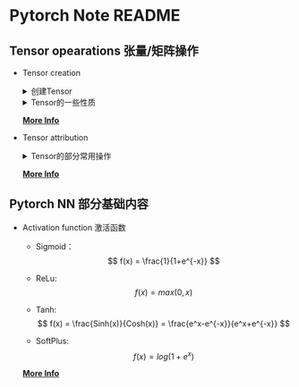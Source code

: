 # Pytorch Note README

## Tensor opearations 张量/矩阵操作

- Tensor creation

    <Details>
    <summary>创建Tensor</summary>
    1. 可以自动创建随机/全0/全1/`full`(全n)的Tensor，需要给定形状</br>
    2. Tensor可以通过`view`方法，针对当前Tensor的维度结构进行重新构造，并返回一个副本</br>
    3. 可以通过提供另一个Tensor，已定义的随机/全1/全0/`full_like`(全n)方式构建维度相同的新Tensor</br>
    4. 通过调用`torch.from_numpy`方法并传入Numpy的`narray`型数据，可以构建与其维度对应的Tensor</br>
    5. 利用`eye`方法，可以构建单位矩阵，为二维张量</br>
    6. 可以通过定义mean与std来生成所有元素基于指定正态分布的Tensor,mean与std以成对的方式出现，或其中一者为单实数值，一者为Tensor<br/>
    </Details>

    <Details>
    <summary>Tensor的一些性质</summary>
    1. 通过与`Python list`相似的方式切片，如`tensor[3,0]`可取出处在第一维第四个，第二维第一个下维度的全部数据</br>
    2. 相似的，Tensor也可以通过调用`numpy`转化为Numpy中的`ndarray`</br>
    3. 通过`size`和`shape`方法，可以查看当前Tensor的维度状况</br>
    4. Tensor有`narrow`，`transpose`，`unbind`，`split`，`where`等函数操作，分别执行批量指定维度截取(只留下指定部分)，矩阵转置，矩阵裁切(裁切出的各个部分以多个Tensor的方式返回)，矩阵解绑(按指定维度拆为多个Tensor)，矩阵搜索(所有匹配部分用指定Tensor中对应部分替换)</br>
    5. Tensor利用`@`替换乘号标注矩阵相乘，可以调用`add_`方法，参数为合法形状的Tensor或者单个实数，进行矩阵加法</br>
    6. `torch.stack`命令通过处理`list`形式的Tensor集，将多个同样shape的Tensor合并并构成一个整个Tensor，list中的每个Tensor在整合Tensor中依list中顺序在第一维度分布</br>
    </Details>

    [__More Info__](./tensorOptions.py "Tensor Operations")

- Tensor attribution 

    <Details>
    <summary>Tensor的部分常用操作</summary>
    1. 通过利用`Variable`封装Tesnor，并设置参数`requires_grad=True`时，该Tensor若发生变化，其变化率，即Gradient，会被自动计算并作为属性记入当前Tensor</br>
    2. 通过向后传播计算梯度：`tensor.backward()`</br>
    3. 取出当前Tensor的Gradient：`tensor.grad`</br>
    4. 取出当前Tensor中Data：`tensor.data`</br>
    5. 取出当前Tensor的形状：`tensor.shape`</br>
    </Details>

    [__More Info__](./pytorchVariable.py "Tensor Attributions")

## Pytorch NN 部分基础内容

- Activation function 激活函数
  - Sigmoid：
    $$
        f(x) = \frac{1}{1+e^{-x}}
    $$

  - ReLu:
    $$
        f(x) = max(0,x)
    $$

  - Tanh:
    $$
        f(x) = \frac{Sinh(x)}{Cosh(x)} = \frac{e^x-e^{-x}}{e^x+e^{-x}}
    $$

  - SoftPlus:
    $$
        f(x) = log(1+e^x)
    $$

  [__More Info__](./pytorchActivitionFunc.py "Activation Functions")